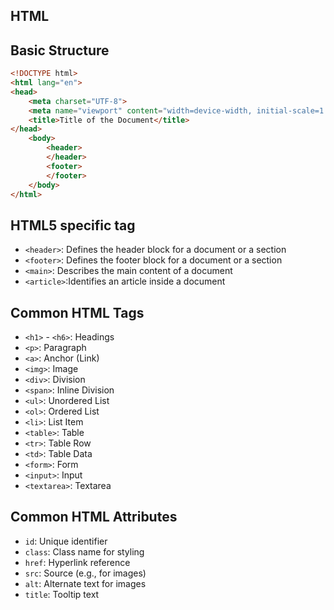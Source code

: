 ## HTML
## Basic Structure

```html
<!DOCTYPE html>
<html lang="en">
<head>
    <meta charset="UTF-8">
    <meta name="viewport" content="width=device-width, initial-scale=1.0">
    <title>Title of the Document</title>
</head>
    <body>
        <header>
        </header>
        <footer>
        </footer>
    </body>
</html>
```
## HTML5 specific tag
- `<header>`: Defines the header block for a document or a section
- `<footer>`: Defines the footer block for a document or a section
- `<main>`: Describes the main content of a document
- `<article>`:Identifies an article inside a document
## Common HTML Tags

- `<h1>` - `<h6>`: Headings 
- `<p>`: Paragraph
- `<a>`: Anchor (Link)
- `<img>`: Image
- `<div>`: Division
- `<span>`: Inline Division
- `<ul>`: Unordered List
- `<ol>`: Ordered List
- `<li>`: List Item
- `<table>`: Table
- `<tr>`: Table Row
- `<td>`: Table Data
- `<form>`: Form
- `<input>`: Input
- `<textarea>`: Textarea

## Common HTML Attributes

- `id`: Unique identifier
- `class`: Class name for styling
- `href`: Hyperlink reference
- `src`: Source (e.g., for images)
- `alt`: Alternate text for images
- `title`: Tooltip text
